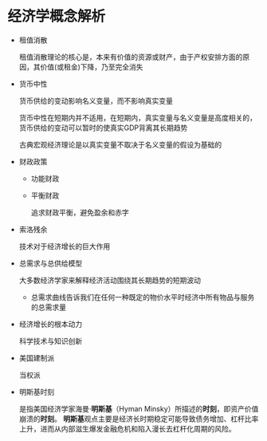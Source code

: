 # 经济学概念解析

- 租值消散

  租值消散理论的核心是，本来有价值的资源或财产，由于产权安排方面的原因，其价值(或租金)下降，乃至完全消失

- 货币中性

  货币供给的变动影响名义变量，而不影响真实变量

  货币中性在短期内并不适用，在短期内，真实变量与名义变量是高度相关的，货币供给的变动可以暂时的使真实GDP背离其长期趋势

  古典宏观经济理论是以真实变量不取决于名义变量的假设为基础的

- 财政政策

  - 功能财政

  - 平衡财政

    追求财政平衡，避免盈余和赤字

- 索洛残余

  技术对于经济增长的巨大作用

- 总需求与总供给模型

  大多数经济学家来解释经济活动围绕其长期趋势的短期波动

  - 总需求曲线告诉我们在任何一种既定的物价水平时经济中所有物品与服务的总需求量

- 经济增长的根本动力

  科学技术与知识创新

- 美国建制派

  当权派

- 明斯基时刻

  是指美国经济学家海曼·**明斯基**（Hyman Minsky）所描述的**时刻**，即资产价值崩溃的**时刻**。 **明斯基**观点主要是经济长时期稳定可能导致债务增加、杠杆比率上升，进而从内部滋生爆发金融危机和陷入漫长去杠杆化周期的风险。